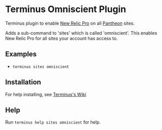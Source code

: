 # Terminus Omniscient Plugin

Terminus plugin to enable [New Relic Pro](https://pantheon.io/docs/new-relic/) on all [Pantheon](https://www.pantheon.io) sites.

Adds a sub-command to 'sites' which is called 'omniscient'. This enables New Relic Pro for all sites your account has access to.

## Examples
* `terminus sites omniscient`

## Installation
For help installing, see [Terminus's Wiki](https://github.com/pantheon-systems/terminus/wiki/Plugins)

## Help
Run `terminus help sites omniscient` for help.
